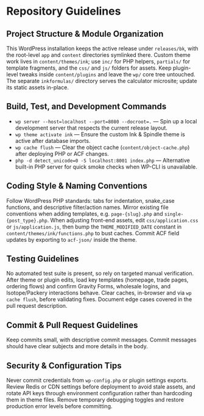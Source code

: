 # Repository Guidelines

## Project Structure & Module Organization
This WordPress installation keeps the active release under `releases/bk`, with the root-level `app` and `content` directories symlinked there. Custom theme work lives in `content/themes/ink`; use `inc/` for PHP helpers, `partials/` for template fragments, and the `css/` and `js/` folders for assets. Keep plugin-level tweaks inside `content/plugins` and leave the `wp/` core tree untouched. The separate `inkformulas/` directory serves the calculator microsite; update its static assets in-place.

## Build, Test, and Development Commands
- `wp server --host=localhost --port=8080 --docroot=.` — Spin up a local development server that respects the current release layout.
- `wp theme activate ink` — Ensure the custom Ink & Spindle theme is active after database imports.
- `wp cache flush` — Clear the object cache (`content/object-cache.php`) after deploying PHP or ACF changes.
- `php -d detect_unicode=0 -S localhost:8001 index.php` — Alternative built-in PHP server for quick smoke checks when WP-CLI is unavailable.

## Coding Style & Naming Conventions
Follow WordPress PHP standards: tabs for indentation, snake_case functions, and descriptive filter/action names. Mirror existing file conventions when adding templates, e.g. `page-{slug}.php` and `single-{post_type}.php`. When adjusting front-end assets, edit `css/application.css` or `js/application.js`, then bump the `THEME_MODIFIED_DATE` constant in `content/themes/ink/functions.php` to bust caches. Commit ACF field updates by exporting to `acf-json/` inside the theme.

## Testing Guidelines
No automated test suite is present, so rely on targeted manual verification. After theme or plugin edits, load key templates (homepage, trade pages, ordering flows) and confirm Gravity Forms, wholesale logins, and Isotope/Packery interactions behave. Clear caches, in-browser and via `wp cache flush`, before validating fixes. Document edge cases covered in the pull request description.

## Commit & Pull Request Guidelines
Keep commits small, with descriptive commit messages. Commit messages should have clear subjects and more details in the body.

## Security & Configuration Tips
Never commit credentials from `wp-config.php` or plugin settings exports. Review Redis or CDN settings before deployment to avoid stale assets, and rotate API keys through environment configuration rather than hardcoding them in theme files. Remove temporary debugging toggles and restore production error levels before committing.
